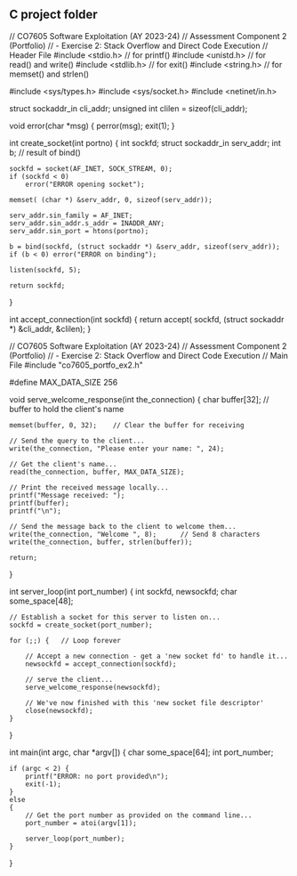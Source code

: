 ## C project folder
// CO7605 Software Exploitation (AY 2023-24)
//    Assessment Component 2 (Portfolio)
//      - Exercise 2: Stack Overflow and Direct Code Execution
// Header File
#include <stdio.h>       // for printf()
#include <unistd.h>      // for read() and write()
#include <stdlib.h>      // for exit()
#include <string.h>      // for memset() and strlen()

#include <sys/types.h> 
#include <sys/socket.h>
#include <netinet/in.h>

struct sockaddr_in  cli_addr;
unsigned int        clilen = sizeof(cli_addr);


void error(char *msg)
{
    perror(msg);
    exit(1);
}


int create_socket(int portno)
{
    int sockfd;
    struct sockaddr_in serv_addr;
    int b;  // result of bind()

    sockfd = socket(AF_INET, SOCK_STREAM, 0);
    if (sockfd < 0)
        error("ERROR opening socket");

    memset( (char *) &serv_addr, 0, sizeof(serv_addr));
 
    serv_addr.sin_family = AF_INET;
    serv_addr.sin_addr.s_addr = INADDR_ANY;
    serv_addr.sin_port = htons(portno);

    b = bind(sockfd, (struct sockaddr *) &serv_addr, sizeof(serv_addr));
    if (b < 0) error("ERROR on binding");

    listen(sockfd, 5);

    return sockfd;
}


int accept_connection(int sockfd)
{
    return accept( sockfd, (struct sockaddr *) &cli_addr, &clilen);
}






// CO7605 Software Exploitation (AY 2023-24)
//    Assessment Component 2 (Portfolio)
//      - Exercise 2: Stack Overflow and Direct Code Execution
// Main File
#include "co7605_portfo_ex2.h"

#define MAX_DATA_SIZE  256


void serve_welcome_response(int the_connection)
{
    char buffer[32];          // buffer to hold the client's name

    memset(buffer, 0, 32);    // Clear the buffer for receiving

    // Send the query to the client...
    write(the_connection, "Please enter your name: ", 24);

    // Get the client's name...
    read(the_connection, buffer, MAX_DATA_SIZE);

    // Print the received message locally...
    printf("Message received: ");
    printf(buffer);
    printf("\n");

    // Send the message back to the client to welcome them...
    write(the_connection, "Welcome ", 8);      // Send 8 characters 
    write(the_connection, buffer, strlen(buffer));

    return;
}


int server_loop(int port_number)
{
    int  sockfd, newsockfd;
    char some_space[48];

    // Establish a socket for this server to listen on...
    sockfd = create_socket(port_number);

    for (;;) {   // Loop forever

        // Accept a new connection - get a 'new socket fd' to handle it...
        newsockfd = accept_connection(sockfd);

        // serve the client...
        serve_welcome_response(newsockfd);

        // We've now finished with this 'new socket file descriptor'
        close(newsockfd);
    }
}


int main(int argc, char *argv[])
{
    char some_space[64];
    int port_number;

    if (argc < 2) {
        printf("ERROR: no port provided\n");
        exit(-1);
    }
    else
    {
        // Get the port number as provided on the command line...
        port_number = atoi(argv[1]);

        server_loop(port_number);
    }
}
